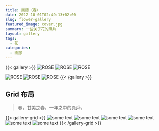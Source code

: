 ```yaml
---
title: 画廊（春）
date: 2022-10-01T02:49:13+02:00
slug: flower-gallery
featured_image: cover.jpg
summary: 一些关于花的照片
layout: gallery
tags:
  - 花
categories:
  - 画廊
---
```


{{< gallery >}}
![ROSE](1.jpg)
![ROSE](2.jpg)
![ROSE](3.jpg)

![ROSE](5.jpg)
![ROSE](4.jpg)
![ROSE](6.jpg)
{{< /gallery >}}

## Grid 布局

> 春，甘美之春，一年之中的尧舜，

{{< gallery-grid >}}
![some text](1.jpg)
![some text](2.jpg)
![some text](3.jpg)
![some text](4.jpg)
![some text](5.jpg)
![some text](6.jpg)
{{< /gallery-grid >}}
